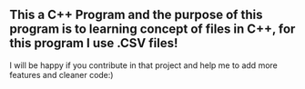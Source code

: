 This a C++ Program and the purpose of this program is to learning concept of files in C++, for this program I use .CSV files!
------------------------------------------------------
I will be happy if you contribute in that project and help me to add more features and cleaner code:)
